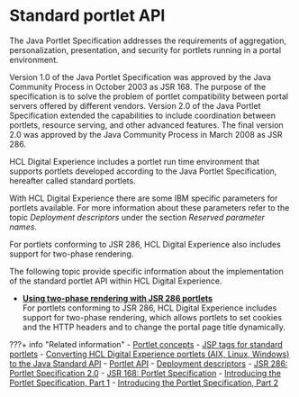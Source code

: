 # Standard portlet API

The Java Portlet Specification addresses the requirements of aggregation, personalization, presentation, and security for portlets running in a portal environment.

Version 1.0 of the Java Portlet Specification was approved by the Java Community Process in October 2003 as JSR 168. The purpose of the specification is to solve the problem of portlet compatibility between portal servers offered by different vendors. Version 2.0 of the Java Portlet Specification extended the capabilities to include coordination between portlets, resource serving, and other advanced features. The final version 2.0 was approved by the Java Community Process in March 2008 as JSR 286.

HCL Digital Experience includes a portlet run time environment that supports portlets developed according to the Java Portlet Specification, hereafter called standard portlets.

With HCL Digital Experience there are some IBM specific parameters for portlets available. For more information about these parameters refer to the topic *Deployment descriptors* under the section *Reserved parameter names*.

For portlets conforming to JSR 286, HCL Digital Experience also includes support for two-phase rendering.

The following topic provide specific information about the implementation of the standard portlet API within HCL Digital Experience.

-   **[Using two-phase rendering with JSR 286 portlets](../standard_portlet_api/twophase_rendering_jsr_portlets/index.md)**  
For portlets conforming to JSR 286, HCL Digital Experience includes support for two-phase rendering, which allows portlets to set cookies and the HTTP headers and to change the portal page title dynamically.



???+ info "Related information"
    - [Portlet concepts](../wpsbpc.md)
    - [JSP tags for standard portlets](../portlet_dev_ref/jsrjsp.md)
    - [Converting HCL Digital Experience portlets (AIX, Linux, Windows) to the Java Standard API](../portlet_api/converting_dx_portlets_to_java_standard_api/index.md)
    - [Portlet API](../portlet_api/index.md)
    - [Deployment descriptors](../portlet_dev_ref/wpsptdesc.md)
    - [JSR 286: Portlet Specification 2.0](https://jcp.org/en/jsr/detail?id=286)
    - [JSR 168: Portlet Specification](https://jcp.org/en/jsr/detail?id=168)
    - [Introducing the Portlet Specification, Part 1](https://www.infoworld.com/article/2073645/introducing-the-portlet-specification--part-1.html)
    - [Introducing the Portlet Specification, Part 2](https://www.infoworld.com/article/2073698/introducing-the-portlet-specification--part-2.html)

